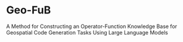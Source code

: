 # Geo-FuB
A Method for Constructing an Operator-Function Knowledge Base for Geospatial Code Generation Tasks Using Large Language Models
